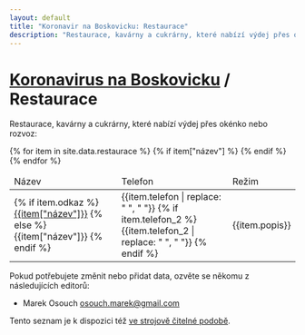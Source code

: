```yaml
---
layout: default
title: "Koronavir na Boskovicku: Restaurace"
description: "Restaurace, kavárny a cukrárny, které nabízí výdej přes okénko nebo rozvoz."
---
```


# [Koronavirus na Boskovicku](/) / Restaurace

Restaurace, kavárny a cukrárny, které nabízí výdej přes okénko nebo rozvoz:

<table>
    <thead>
        <tr>
            <td>Název</td>
            <td>Telefon</td>
            <td>Režim</td>
        </tr>
    </thead>
    <tbody>
    {% for item in site.data.restaurace %}
    {% if item["název"] %}
    <tr>
        <td>
            {% if item.odkaz %}
            <a href='{{item.odkaz}}'>{{item["název"]}}</a>
            {% else %}
            {{item["název"]}}
            {% endif %}
        </td>
        <td>
            {{item.telefon | replace: " ", " "}}
            {% if item.telefon_2 %}
                {{item.telefon_2 | replace: " ", " "}}
            {% endif %}
        </td>
        <td>{{item.popis}}</td>
    </tr>
    {% endif %}
    {% endfor %}
    </tbody>
</table>

Pokud potřebujete změnit nebo přidat data, ozvěte se někomu z následujících editorů:

- Marek Osouch <osouch.marek@gmail.com>

Tento seznam je k dispozici též [ve strojově čitelné podobě](/api/restaurace.json).
